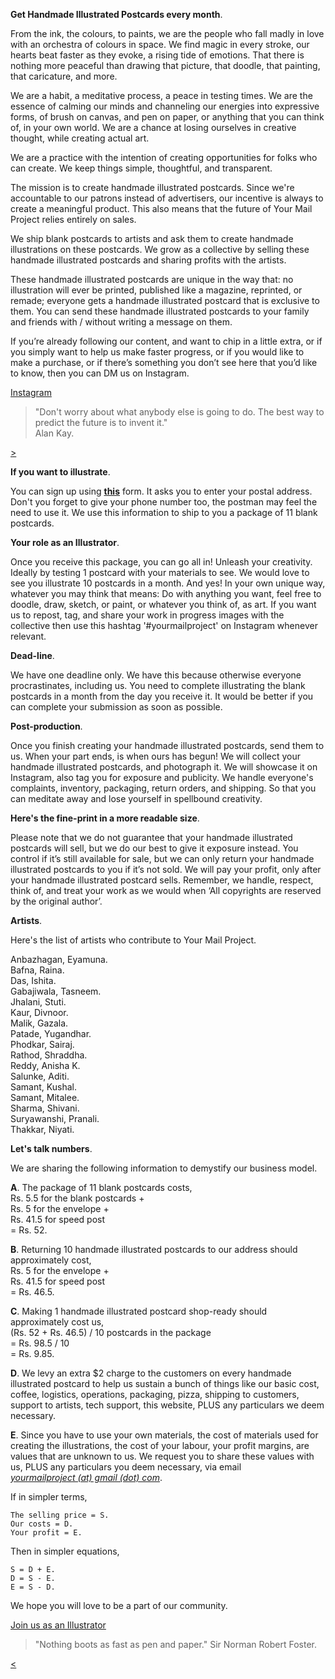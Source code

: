 **Get Handmade Illustrated Postcards every month**.

From the ink, the colours, to paints, we are the people who fall madly in love with an orchestra of colours in space. We find magic in every stroke, our hearts beat faster as they evoke, a rising tide of emotions. That there is nothing more peaceful than drawing that picture, that doodle, that painting, that caricature, and more.
 
We are a habit, a meditative process, a peace in testing times. We are the essence of calming our minds and channeling our energies into expressive forms, of brush on canvas, and pen on paper, or anything that you can think of, in your own world. We are a chance at losing ourselves in creative thought, while creating actual art.

We are a practice with the intention of creating opportunities for folks who can create. We keep things simple, thoughtful, and transparent.

The mission is to create handmade illustrated postcards. Since we're accountable to our patrons instead of advertisers, our incentive is always to create a meaningful product. This also means that the future of Your Mail Project relies entirely on sales.

We ship blank postcards to artists and ask them to create handmade illustrations on these postcards. We grow as a collective by selling these handmade illustrated postcards and sharing profits with the artists.

These handmade illustrated postcards are unique in the way that: no illustration will ever be printed, published like a magazine, reprinted, or remade; everyone gets a handmade illustrated postcard that is exclusive to them. You can send these handmade illustrated postcards to your family and friends with / without writing a message on them.

If you’re already following our content, and want to chip in a little extra, or if you simply want to help us make faster progress, or if you would like to make a purchase, or if there’s something you don’t see here that you’d like to know, then you can DM us on Instagram.

<div class="roadmap-spacer-1"></div>

<p>
<a class="btn" href="https://www.instagram.com/yourmailproject">Instagram</a><br>
</p>

<div class="roadmap-spacer-2"></div>

> "Don't worry about what anybody else is going to do. The best way to predict the future is to invent it."  
> Alan Kay.

<div class="roadmap-spacer-1"></div>

<p>
<a class="btn" href="https://kvshvl.in/yourmailproject/forartists.html">></a><br>
</p>

<div class="roadmap-spacer-2"></div>

**If you want to illustrate**.

You can sign up using **<a href="https://yourmailproject.typeform.com/to/krhWpQJZ" target="_blank">this</a>** form. It asks you to enter your postal address. Don't you forget to give your phone number too, the postman may feel the need to use it. We use this information to ship to you a package of 11 blank postcards.

**Your role as an Illustrator**.

Once you receive this package, you can go all in! Unleash your creativity. Ideally by testing 1 postcard with your materials to see. We would love to see you illustrate 10 postcards in a month. And yes! In your own unique way, whatever you may think that means: Do with anything you want, feel free to doodle, draw, sketch, or paint, or whatever you think of, as art. If you want us to repost, tag, and share your work in progress images with the collective then use this hashtag '#yourmailproject' on Instagram whenever relevant.

**Dead-line**.

We have one deadline only. We have this because otherwise everyone procrastinates, including us. You need to complete illustrating the blank postcards in a month from the day you receive it. It would be better if you can complete your submission as soon as possible.

**Post-production**.

Once you finish creating your handmade illustrated postcards, send them to us. When your part ends, is when ours has begun! We will collect your handmade illustrated postcards, and photograph it. We will showcase it on Instagram, also tag you for exposure and publicity. We handle everyone's complaints, inventory, packaging, return orders, and shipping. So that you can meditate away and lose yourself in spellbound creativity.

**Here's the fine-print in a more readable size**.

Please note that we do not guarantee that your handmade illustrated postcards will sell, but we do our best to give it exposure instead. You control if it’s still available for sale, but we can only return your handmade illustrated postcards to you if it’s not sold. We will pay your profit, only after your handmade illustrated postcard sells. Remember, we handle, respect, think of, and treat your work as we would when ‘All copyrights are reserved by the original author’.

**Artists**.

Here's the list of artists who contribute to Your Mail Project.

Anbazhagan, Eyamuna.  
Bafna, Raina.  
Das, Ishita.  
Gabajiwala, Tasneem.  
Jhalani, Stuti.  
Kaur, Divnoor.  
Malik, Gazala.  
Patade, Yugandhar.  
Phodkar, Sairaj.  
Rathod, Shraddha.  
Reddy, Anisha K.  
Salunke, Aditi.  
Samant, Kushal.  
Samant, Mitalee.  
Sharma, Shivani.  
Suryawanshi, Pranali.  
Thakkar, Niyati.

**Let's talk numbers**.

We are sharing the following information to demystify our business model.

**A**. The package of 11 blank postcards costs,  
Rs. 5.5 for the blank postcards +  
Rs. 5 for the envelope +  
Rs. 41.5 for speed post  
= Rs. 52.

**B**. Returning 10 handmade illustrated postcards to our address should approximately cost,  
Rs. 5 for the envelope +  
Rs. 41.5 for speed post  
= Rs. 46.5.

**C**. Making 1 handmade illustrated postcard shop-ready should approximately cost us,  
(Rs. 52 + Rs. 46.5) / 10 postcards in the package  
= Rs. 98.5 / 10  
= Rs. 9.85.

**D**. We levy an extra $2 charge to the customers on every handmade illustrated postcard to help us sustain a bunch of things like our basic cost, coffee, logistics, operations, packaging, pizza, shipping to customers, support to artists, tech support, this website, PLUS any particulars we deem necessary.

**E**. Since you have to use your own materials, the cost of materials used for creating the illustrations, the cost of your labour, your profit margins, are values that are unknown to us. We request you to share these values with us, PLUS any particulars you deem necessary, via email  
[_yourmailproject (at) gmail (dot) com_](mailto:yourmailproject@gmail.com).

If in simpler terms,

~~~
The selling price = S.  
Our costs = D.  
Your profit = E.
~~~

Then in simpler equations,

~~~
S = D + E.  
D = S - E.  
E = S - D.
~~~

We hope you will love to be a part of our community.

<div class="roadmap-spacer-1"></div>

<p>
<a class="btn" href="https://yourmailproject.typeform.com/to/krhWpQJZ" target="_blank">Join us as an Illustrator</a><br>
</p>

<div class="roadmap-spacer-2"></div>

> "Nothing boots as fast as pen and paper."
> Sir Norman Robert Foster.

<div class="roadmap-spacer-1"></div>

<p>
<a class="btn" href="https://kvshvl.in/yourmailproject"><</a><br>
</p>

<div class="roadmap-spacer-2"></div>
